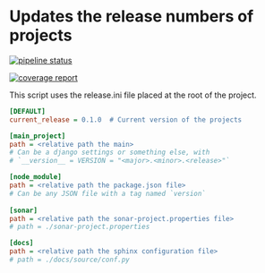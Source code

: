 # Updates the release numbers of projects 

[![pipeline status](http://gitlab.ville.tg/fguerin/bump-release/badges/master/pipeline.svg)](http://gitlab.ville.tg/fguerin/bump-release/commits/master)

[![coverage report](http://gitlab.ville.tg/fguerin/bump-release/badges/master/coverage.svg)](http://gitlab.ville.tg/fguerin/bump-release/commits/master)


This script uses the release.ini file placed at the root of the project.

```ini
[DEFAULT]
current_release = 0.1.0  # Current version of the projects 

[main_project]
path = <relative path the main>
# Can be a django settings or something else, with 
# `__version__ = VERSION = "<major>.<minor>.<release>"`

[node_module]
path = <relative path the package.json file>
# Can be any JSON file with a tag named `version`
 
[sonar]
path = <relative path the sonar-project.properties file>
# path = ./sonar-project.properties

[docs]
path = <relative path the sphinx configuration file>
# path = ./docs/source/conf.py

```
